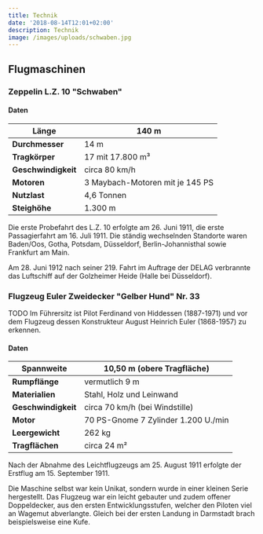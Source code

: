 ```yaml
---
title: Technik
date: '2018-08-14T12:01+02:00'
description: Technik
image: /images/uploads/schwaben.jpg
---
```

## Flugmaschinen

### Zeppelin L.Z. 10 "Schwaben"

#### Daten

| **Länge** | 140 m |
| - | - |
| **Durchmesser** | 14 m |
| **Tragkörper** | 17 mit 17.800 m³ |
| **Geschwindigkeit** | circa 80 km/h |
| **Motoren** | 3 Maybach-Motoren mit je 145 PS |
| **Nutzlast** | 4,6 Tonnen |
| **Steighöhe** | 1.300 m |

Die erste Probefahrt des L.Z. 10 erfolgte am 26. Juni 1911, die erste Passagierfahrt am 16. Juli 1911. Die ständig wechselnden Standorte waren Baden/Oos, Gotha, Potsdam, Düsseldorf, Berlin-Johannisthal sowie Frankfurt am Main.

Am 28. Juni 1912 nach seiner 219. Fahrt im Auftrage der DELAG verbrannte das Luftschiff auf der Golzheimer Heide (Halle bei Düsseldorf).

### Flugzeug Euler Zweidecker "Gelber Hund" Nr. 33

TODO Im Führersitz ist Pilot Ferdinand von Hiddessen (1887-1971) und vor dem Flugzeug dessen Konstrukteur August Heinrich Euler (1868-1957) zu erkennen.
	
#### Daten

| **Spannweite** | 10,50 m (obere Tragfläche) |
| - | - |
| **Rumpflänge** | vermutlich 9 m |
| **Materialien** | Stahl, Holz und Leinwand |
| **Geschwindigkeit** | circa 70 km/h (bei Windstille) |
| **Motor** | 70 PS-Gnome 7 Zylinder 1.200 U./min |
| **Leergewicht** | 262 kg |
| **Tragflächen** | circa 24 m² |

Nach der Abnahme des Leichtflugzeugs am 25. August 1911 erfolgte der Erstflug am 15. September 1911. 

Die Maschine selbst war kein Unikat, sondern wurde in einer kleinen Serie hergestellt. Das Flugzeug war ein leicht gebauter und zudem offener Doppeldecker, aus den ersten Entwicklungsstufen, welcher den Piloten viel an Wagemut abverlangte. Gleich bei der ersten Landung in Darmstadt brach beispielsweise eine Kufe.
